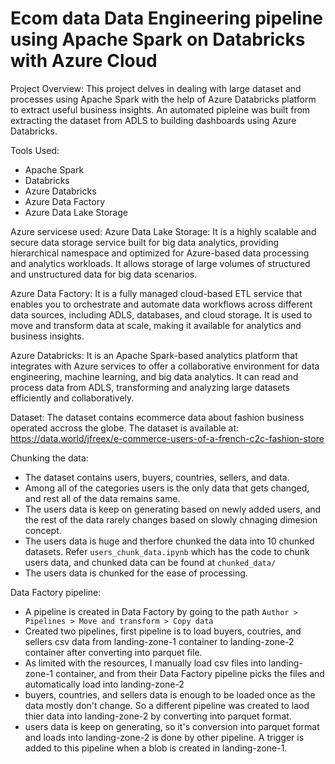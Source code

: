 # Ecom data Data Engineering pipeline using Apache Spark on Databricks with Azure Cloud

Project Overview:
This project delves in dealing with large dataset and processes using Apache Spark with the help of Azure Databricks platform to extract useful business insights. An automated pipleine was built from extracting the dataset from ADLS to building dashboards using Azure Databricks.


Tools Used:
- Apache Spark
- Databricks
- Azure Databricks
- Azure Data Factory
- Azure Data Lake Storage

Azure servicese used: Azure Data Lake Storage: It is a highly scalable and secure data storage service built for big data analytics, providing hierarchical namespace and optimized for Azure-based data processing and analytics workloads. It allows storage of large volumes of structured and unstructured data for big data scenarios.

Azure Data Factory: It is a fully managed cloud-based ETL service that enables you to orchestrate and automate data workflows across different data sources, including ADLS, databases, and cloud storage. It is used to move and transform data at scale, making it available for analytics and business insights.

Azure Databricks: It is an Apache Spark-based analytics platform that integrates with Azure services to offer a collaborative environment for data engineering, machine learning, and big data analytics. It can read and process data from ADLS, transforming and analyzing large datasets efficiently and collaboratively.

Dataset:
The dataset contains ecommerce data about fashion business operated accross the globe. 
The dataset is available at: https://data.world/jfreex/e-commerce-users-of-a-french-c2c-fashion-store

Chunking the data:
- The dataset contains users, buyers, countries, sellers, and data.
- Among all of the categories users is the only data that gets changed, and rest all of the data remains same.
- The users data is keep on generating based on newly added users, and the rest of the data rarely changes based on slowly chnaging dimesion concept.
- The users data is huge and therfore chunked the data into 10 chunked datasets. Refer `users_chunk_data.ipynb` which has the code to chunk users data, and chunked data can be found at `chunked_data/`
- The users data is chunked for the ease of processing.

Data Factory pipeline:
- A pipeline is created in Data Factory by going to the path `Author > Pipelines > Move and transform > Copy data`
- Created two pipelines, first pipeline is to load buyers, coutries, and sellers csv data from landing-zone-1 container to landing-zone-2 container after converting into parquet file.
- As limited with the resources, I manually load csv files into landing-zone-1 container, and from their Data Factory pipeline picks the files and automatically load into landing-zone-2
- buyers, countries, and sellers data is enough to be loaded once as the data mostly don't change. So a different pipeline was created to laod thier data into landing-zone-2 by converting into parquet format.
- users data is keep on generating, so it's conversion into parquet format and loads into landing-zone-2 is done by other pipeline. A trigger is added to this pipeline when a blob is created in landing-zone-1.








